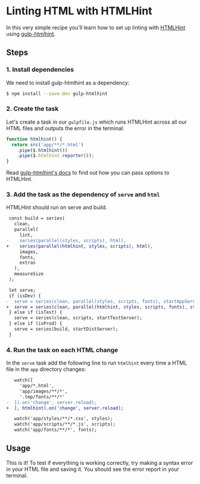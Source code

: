 # Linting HTML with HTMLHint

In this very simple recipe you'll learn how to set up linting with [HTMLHint] using [gulp-htmlhint].

## Steps

### 1. Install dependencies

We need to install gulp-htmlhint as a dependency:

```sh
$ npm install --save-dev gulp-htmlhint
```

### 2. Create the task

Let's create a task in our `gulpfile.js` which runs HTMLHint across all our HTML files and outputs the error in the terminal:

```js
function htmlhint() {
  return src('app/**/*.html')
    .pipe($.htmlhint())
    .pipe($.htmlhint.reporter());
}
```

Read [gulp-htmlhint's docs][api] to find out how you can pass options to HTMLHint.

### 3. Add the task as the dependency of `serve` and `html`

HTMLHint should run on serve and build.

```diff
 const build = series(
   clean,
   parallel(
     lint,
-    series(parallel(styles, scripts), html),
+    series(parallel(htmlhint, styles, scripts), html),
     images,
     fonts,
     extras
   ),
   measureSize
 );
```

```diff
 let serve;
 if (isDev) {
-  serve = series(clean, parallel(styles, scripts, fonts), startAppServer);
+  serve = series(clean, parallel(htmlhint, styles, scripts, fonts), startAppServer);
 } else if (isTest) {
   serve = series(clean, scripts, startTestServer);
 } else if (isProd) {
   serve = series(build, startDistServer);
 }
```

### 4. Run the task on each HTML change

In the `serve` task add the following line to run `htmlhint` every time a HTML file in the `app` directory changes:

```diff
   watch([
     'app/*.html',
     'app/images/**/*',
     '.tmp/fonts/**/*'
-  ]).on('change', server.reload);
+  ], htmlhint).on('change', server.reload);

   watch('app/styles/**/*.css', styles);
   watch('app/scripts/**/*.js', scripts);
   watch('app/fonts/**/*', fonts);
```

## Usage

This is it! To test if everything is working correctly, try making a syntax error in your HTML file and saving it. You should see the error report in your terminal.

[HTMLHint]: http://htmlhint.com/
[gulp-htmlhint]: https://github.com/bezoerb/gulp-htmlhint
[api]: https://github.com/bezoerb/gulp-htmlhint#api
